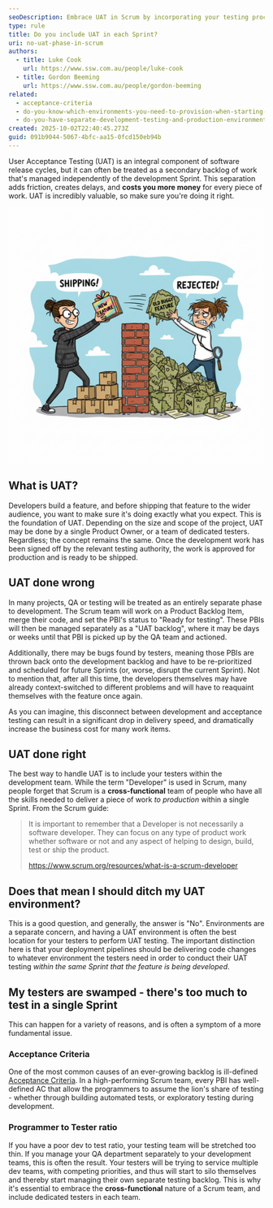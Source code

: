 ```yaml
---
seoDescription: Embrace UAT in Scrum by incorporating your testing processes into the Sprint 
type: rule
title: Do you include UAT in each Sprint?
uri: no-uat-phase-in-scrum
authors:
  - title: Luke Cook
    url: https://www.ssw.com.au/people/luke-cook
  - title: Gordon Beeming
    url: https://www.ssw.com.au/people/gordon-beeming
related:
  - acceptance-criteria
  - do-you-know-which-environments-you-need-to-provision-when-starting-a-new-project
  - do-you-have-separate-development-testing-and-production-environments
created: 2025-10-02T22:40:45.273Z
guid: 091b9044-5067-4bfc-aa15-0fcd150eb94b
---
```


User Acceptance Testing (UAT) is an integral component of software release cycles, but it can often be treated as a secondary backlog of work that's managed independently of the development Sprint. This separation adds friction, creates delays, and **costs you more money** for every piece of work. UAT is incredibly valuable, so make sure you're doing it right.

<!-- endintro -->

![Figure: Break down the wall between development and testing](dev-uat.png)

## What is UAT?

Developers build a feature, and before shipping that feature to the wider audience, you want to make sure it's doing exactly what you expect. This is the foundation of UAT. Depending on the size and scope of the project, UAT may be done by a single Product Owner, or a team of dedicated testers. Regardless; the concept remains the same. Once the development work has been signed off by the relevant testing authority, the work is approved for production and is ready to be shipped.

## UAT done wrong

In many projects, QA or testing will be treated as an entirely separate phase to development. The Scrum team will work on a Product Backlog Item, merge their code, and set the PBI's status to "Ready for testing". These PBIs will then be managed separately as a "UAT backlog", where it may be days or weeks until that PBI is picked up by the QA team and actioned.

Additionally, there may be bugs found by testers, meaning those PBIs are thrown back onto the development backlog and have to be re-prioritized and scheduled for future Sprints (or, worse, disrupt the current Sprint). Not to mention that, after all this time, the developers themselves may have already context-switched to different problems and will have to reaquaint themselves with the feature once again.

As you can imagine, this disconnect between development and acceptance testing can result in a significant drop in delivery speed, and dramatically increase the business cost for many work items.

## UAT done right

The best way to handle UAT is to include your testers within the development team. While the term "Developer" is used in Scrum, many people forget that Scrum is a **cross-functional** team of people who have all the skills needed to deliver a piece of work *to production* within a single Sprint. From the Scrum guide:

> It is important to remember that a Developer is not necessarily a software developer. They can focus on any type of product work whether software or not and any aspect of helping to design, build, test or ship the product.
>
> <https://www.scrum.org/resources/what-is-a-scrum-developer>

## Does that mean I should ditch my UAT environment?

This is a good question, and generally, the answer is "No". Environments are a separate concern, and having a UAT environment is often the best location for your testers to perform UAT testing. The important distinction here is that your deployment pipelines should be delivering code changes to whatever environment the testers need in order to conduct their UAT testing *within the same Sprint that the feature is being developed*.

## My testers are swamped - there's too much to test in a single Sprint

This can happen for a variety of reasons, and is often a symptom of a more fundamental issue.

### Acceptance Criteria

One of the most common causes of an ever-growing backlog is ill-defined [Acceptance Criteria](https://www.ssw.com.au/rules/acceptance-criteria/). In a high-performing Scrum team, every PBI has well-defined AC that allow the programmers to assume the lion's share of testing - whether through building automated tests, or exploratory testing during development.

### Programmer to Tester ratio

If you have a poor dev to test ratio, your testing team will be stretched too thin. If you manage your QA department separately to your development teams, this is often the result. Your testers will be trying to service multiple dev teams, with competing priorities, and thus will start to silo themselves and thereby start managing their own separate testing backlog. This is why it's essential to embrace the **cross-functional** nature of a Scrum team, and include dedicated testers in each team.
